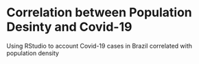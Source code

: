 # Correlation between Population Desinty and Covid-19
Using RStudio to account Covid-19 cases in Brazil correlated with population density
